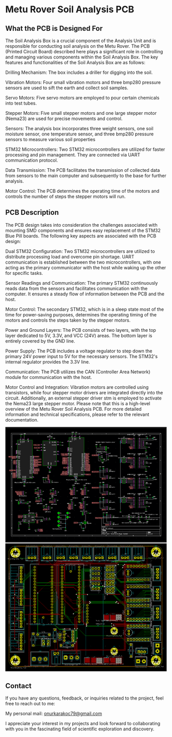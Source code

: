 # Metu Rover Soil Analysis PCB

## What the PCB is Designed For

The Soil Analysis Box is a crucial component of the Analysis Unit and is responsible for conducting soil analysis on the Metu Rover. The PCB (Printed Circuit Board) described here plays a significant role in controlling and managing various components within the Soil Analysis Box. The key features and functionalities of the Soil Analysis Box are as follows:

Drilling Mechanism: The box includes a driller for digging into the soil.

Vibration Motors: Four small vibration motors and three bmp280 pressure sensors are used to sift the earth and collect soil samples.

Servo Motors: Five servo motors are employed to pour certain chemicals into test tubes.

Stepper Motors: Five small stepper motors and one large stepper motor (Nema23) are used for precise movements and control.

Sensors: The analysis box incorporates three weight sensors, one soil moisture sensor, one temperature sensor, and three bmp280 pressure sensors to measure various soil properties

STM32 Microcontrollers: Two STM32 microcontrollers are utilized for faster processing and pin management. They are connected via UART communication protocol.

Data Transmission: The PCB facilitates the transmission of collected data from sensors to the main computer and subsequently to the base for further analysis.

Motor Control: The PCB determines the operating time of the motors and controls the number of steps the stepper motors will run.

## PCB Description

The PCB design takes into consideration the challenges associated with mounting SMD components and ensures easy replacement of the STM32 Blue Pill boards. The following key aspects are associated with the PCB design:

Dual STM32 Configuration: Two STM32 microcontrollers are utilized to distribute processing load and overcome pin shortage. UART communication is established between the two microcontrollers, with one acting as the primary communicator with the host while waking up the other for specific tasks.

Sensor Readings and Communication: The primary STM32 continuously reads data from the sensors and facilitates communication with the computer. It ensures a steady flow of information between the PCB and the host.

Motor Control: The secondary STM32, which is in a sleep state most of the time for power-saving purposes, determines the operating timing of the motors and controls the steps taken by the stepper motors.

Power and Ground Layers: The PCB consists of two layers, with the top layer dedicated to 5V, 3.3V, and VCC (24V) areas. The bottom layer is entirely covered by the GND line.

Power Supply: The PCB includes a voltage regulator to step down the primary 24V power input to 5V for the necessary sensors. The STM32's internal regulator provides the 3.3V line.

Communication: The PCB utilizes the CAN (Controller Area Network) module for communication with the host.

Motor Control and Integration: Vibration motors are controlled using transistors, while four stepper motor drivers are integrated directly into the circuit. Additionally, an external stepper driver stm is employed to activate the Nema23 large stepper motor.
Please note that this is a high-level overview of the Metu Rover Soil Analysis PCB. For more detailed information and technical specifications, please refer to the relevant documentation.

![Alt text](https://github.com/onurkarakoc79/METU-ROVER/blob/main/SCIENCE-CONTROL-UNIT/Science%20Control%20Unit%20Soil%20Analysis%20PCB/Screenshots/Screenshot%20from%202023-07-13%2023-53-51.png)
![Alt text](https://github.com/onurkarakoc79/METU-ROVER/blob/main/SCIENCE-CONTROL-UNIT/Science%20Control%20Unit%20Soil%20Analysis%20PCB/Screenshots/Screenshot%20from%202023-07-13%2023-54-03.png)


## Contact

If you have any questions, feedback, or inquiries related to the project, feel free to reach out to me:

My personal mail: onurkarakoc79@gmail.com

                  
I appreciate your interest in my projects and look forward to collaborating with you in the fascinating field of scientific exploration and discovery.
